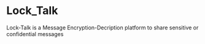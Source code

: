 # Lock_Talk
Lock-Talk is a Message Encryption-Decription platform to share sensitive or confidential messages
